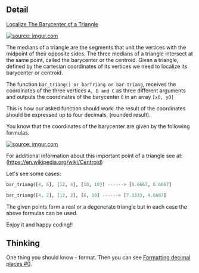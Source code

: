 ## Detail

[Localize The Barycenter of a Triangle](https://www.codewars.com/kata/localize-the-barycenter-of-a-triangle/train/python)

[![source: imgur.com](http://i.imgur.com/hpDQY8o.png?1)](http://imgur.com/hpDQY8o)

The medians of a triangle are the segments that unit the vertices with the midpoint of their opposite sides. The three medians of a triangle intersect at the same point, called the barycenter or the centroid. Given a triangle, defined by the cartesian coordinates of its vertices we need to localize its barycenter or centroid.

The function `bar_triang() or barTriang or bar-triang`, receives the coordinates of the three vertices `A, B and C` as three different arguments and outputs the coordinates of the barycenter `O` in an array `[xO, yO]`

This is how our asked function should work: the result of the coordinates should be expressed up to four decimals, (rounded result).

You know that the coordinates of the barycenter are given by the following formulas.

[![source: imgur.com](http://i.imgur.com/B0tjxUG.jpg?1)](http://imgur.com/B0tjxUG)

For additional information about this important point of a triangle see at: (<https://en.wikipedia.org/wiki/Centroid>)

Let's see some cases:

```haskell
bar_triang([4, 6], [12, 4], [10, 10]) ------> [8.6667, 6.6667]

bar_triang([4, 2], [12, 2], [6, 10] ------> [7.3333, 4.6667]
```

The given points form a real or a degenerate triangle but in each case the above formulas can be used.

Enjoy it and happy coding!!

## Thinking

One thing you should know - format. Then you can see [Formatting decimal places #0](https://www.codewars.com/kata/formatting-decimal-places-number-0/train/haskell).